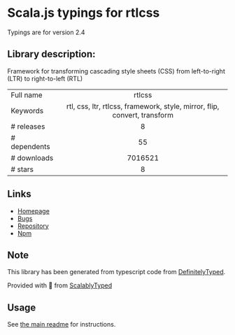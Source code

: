 
# Scala.js typings for rtlcss

Typings are for version 2.4

## Library description:
Framework for transforming cascading style sheets (CSS) from left-to-right (LTR) to right-to-left (RTL)

|                    |                 |
| ------------------ | :-------------: |
| Full name          | rtlcss |
| Keywords           | rtl, css, ltr, rtlcss, framework, style, mirror, flip, convert, transform |
| # releases         | 8 |
| # dependents       | 55 |
| # downloads        | 7016521 |
| # stars            | 8 |

## Links
- [Homepage](https://rtlcss.com/)
- [Bugs](https://github.com/MohammadYounes/rtlcss/issues)
- [Repository](https://github.com/MohammadYounes/rtlcss)
- [Npm](https://www.npmjs.com/package/rtlcss)
    


## Note
This library has been generated from typescript code from [DefinitelyTyped](https://definitelytyped.org).

Provided with :purple_heart: from [ScalablyTyped](https://github.com/oyvindberg/ScalablyTyped)

## Usage
See [the main readme](../../readme.md) for instructions.


